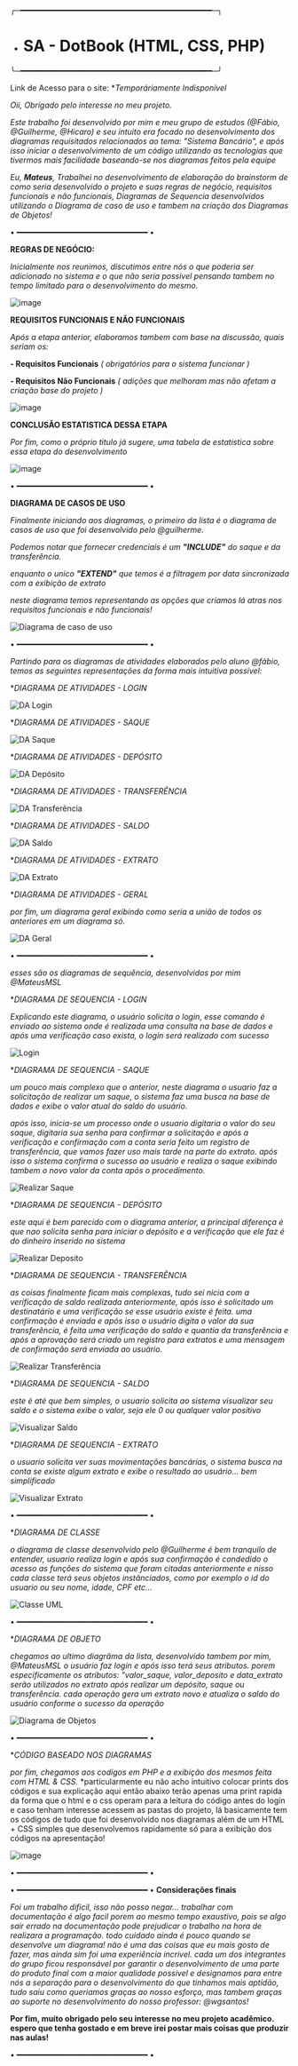 ╭─━━━━━━━━━━━━━━━━━━━━━━━━━━━━━━━━━━━━━━━━━─╮
- # SA - DotBook (HTML, CSS, PHP)
╰─━━━━━━━━━━━━━━━━━━━━━━━━━━━━━━━━━━━━━━━━━─╯

Link de Acesso para o site: **Temporáriamente Indisponível*

*Oii, Obrigado pelo interesse no meu projeto.*

*Este trabalho foi desenvolvido por mim e meu grupo de estudos (@Fábio, @Guilherme, @Hicaro) e seu intuito era focado no desenvolvimento dos diagramas requisitados relacionados ao tema: *"Sistema Bancário"*, e após isso iniciar o desenvolvimento de um código utilizando as tecnologias que tivermos mais facilidade baseando-se nos diagramas feitos pela equipe*

*Eu, **Mateus**, Trabalhei no desenvolvimento de elaboração do brainstorm de como seria desenvolvido o projeto e suas regras de negócio, requisitos funcionais e não funcionais, Diagramas de Sequencia desenvolvidos utilizando o Diagrama de caso de uso e tambem na criação dos Diagramas de Objetos!*


• ━━━━━━━━━━━━━━━━━━━━━━━━━━━━ •

**REGRAS DE NEGÓCIO:**

*Inicialmente nos reunimos, discutimos entre nós o que poderia ser adicionado no sistema e o que não seria possivel pensando tambem no tempo limitado para o desenvolvimento do mesmo.*

![image](https://user-images.githubusercontent.com/109548196/199116734-efd9f6fc-70b2-4dbc-9aa3-7cf3f52f6aac.png)




**REQUISITOS FUNCIONAIS E NÃO FUNCIONAIS**

*Após a etapa anterior, elaboramos tambem com base na discussão, quais seriam os:*

**- Requisitos Funcionais** *( obrigatórios para o sistema funcionar )*

**- Requisitos Não Funcionais** *( adições que melhoram mas não afetam a criação base do projeto )*

![image](https://user-images.githubusercontent.com/109548196/199117005-1b33eeca-635b-44b3-bbc9-bd0bd607e8af.png)

**CONCLUSÃO ESTATISTICA DESSA ETAPA**

*Por fim, como o próprio titulo já sugere, uma tabela de estatistica sobre essa etapa do desenvolvimento*

![image](https://user-images.githubusercontent.com/109548196/199117184-7dbf8408-64a1-4422-bb77-e49b7d8cc958.png)

• ━━━━━━━━━━━━━━━━━━━━━━━━━━━━ •

**DIAGRAMA DE CASOS DE USO**

*Finalmente iniciando aos diagramas, o primeiro da lista é o diagrama de casos de uso que foi desenvolvido pelo @guilherme.*

*Podemos notar que fornecer credenciais é um **"INCLUDE"** do saque e da transferência.*

*enquanto o unico **"EXTEND"** que temos é a filtragem por data sincronizada com a exibição de extrato*

*neste diagrama temos representando as opções que criamos lá atras nos requisitos funcionais e não funcionais!*

![Diagrama de caso de uso](https://user-images.githubusercontent.com/109548196/199120735-0aa663bb-8fab-48da-b93d-8febcbdb3d37.png)


• ━━━━━━━━━━━━━━━━━━━━━━━━━━━━ •


*Partindo para os diagramas de atividades elaborados pelo aluno @fábio, temos as seguintes representações da forma mais intuitiva possivel:*


**DIAGRAMA DE ATIVIDADES - LOGIN*

![DA Login](https://user-images.githubusercontent.com/109548196/199121503-be91505c-2647-4cf6-a830-8af02482084d.png)



**DIAGRAMA DE ATIVIDADES - SAQUE*

![DA Saque](https://user-images.githubusercontent.com/109548196/199121538-d1bfac0c-0adc-4a10-9c8c-718db194f7a7.png)



**DIAGRAMA DE ATIVIDADES - DEPÓSITO*

![DA Depósito](https://user-images.githubusercontent.com/109548196/199121560-81538734-ede2-4864-ae6a-e6d2ab61a6fa.png)



**DIAGRAMA DE ATIVIDADES - TRANSFERÊNCIA*

![DA Transferência](https://user-images.githubusercontent.com/109548196/199121575-d8042167-fca0-4a53-a2f1-9d0345fd975d.png)



**DIAGRAMA DE ATIVIDADES - SALDO*

![DA Saldo](https://user-images.githubusercontent.com/109548196/199121593-8bdd3f68-91fa-40cd-9850-202515aa12f4.png)



**DIAGRAMA DE ATIVIDADES - EXTRATO*

![DA Extrato](https://user-images.githubusercontent.com/109548196/199121611-8155f1c4-6159-4c0e-ad2f-028cf9e25955.png)



**DIAGRAMA DE ATIVIDADES - GERAL*

*por fim, um diagrama geral exibindo como seria a união de todos os anteriores em um diagrama só.*

![DA Geral](https://user-images.githubusercontent.com/109548196/199121626-e0831494-7988-485d-90c7-80142caf204c.png)



• ━━━━━━━━━━━━━━━━━━━━━━━━━━━━ •

*esses são os diagramas de sequência, desenvolvidos por mim @MateusMSL*





**DIAGRAMA DE SEQUENCIA - LOGIN*

*Explicando este diagrama, o usuário solicita o login, esse comando é enviado ao sistema onde é realizada uma consulta na base de dados e após uma verificação caso exista, o login será realizado com sucesso*



![Login](https://user-images.githubusercontent.com/109548196/199121843-a4ce6cee-dea9-40c8-b4da-299c9ba6eb7a.png)






**DIAGRAMA DE SEQUENCIA - SAQUE*

*um pouco mais complexo que o anterior, neste diagrama o usuario faz a solicitação de realizar um saque, o sistema faz uma busca na base de dados e exibe o valor atual do saldo do usuário.*

*após isso, inicia-se um processo onde o usuario digitaria o valor do seu saque, digitaria sua senha para confirmar a solicitação e após a verificação e confirmação com a conta seria feito um registro de transferência, que vamos fazer uso mais tarde na parte do extrato. após isso o sistema confirma o sucesso ao usuário e realiza o saque exibindo tambem o novo valor da conta após o procedimento.*

![Realizar Saque](https://user-images.githubusercontent.com/109548196/199122117-eaeb50cb-9e99-46e3-9ce1-a2a0f162d973.png)






**DIAGRAMA DE SEQUENCIA - DEPÓSITO*

*este aqui é bem parecido com o diagrama anterior, a principal diferença é que nao solicita senha para iniciar o depósito e a verificação que ele faz é do dinheiro inserido no sistema*



![Realizar Deposito](https://user-images.githubusercontent.com/109548196/199122530-8e96ed3d-9b14-4be9-ac69-b531f767daa9.png)



**DIAGRAMA DE SEQUENCIA - TRANSFERÊNCIA*

*as coisas finalmente ficam mais complexas, tudo sei nicia com a verificação de saldo realizada anteriormente, após isso é solicitado um destinatário e uma verificação se esse usuário existe é feita.*
*uma confirmação é enviada e após isso o usuário digita o valor da sua transferência, é feita uma verificação do saldo e quantia da transferência e após a aprovação será criado um registro para extratos e uma mensagem de confirmação será enviada ao usuário.*

![Realizar Transferência](https://user-images.githubusercontent.com/109548196/199122886-e5b852b5-cb7a-41dc-bdca-00a64c102d0d.png)



**DIAGRAMA DE SEQUENCIA - SALDO*

*este é até que bem simples, o usuario solicita ao sistema visualizar seu saldo e o sistema exibe o valor, seja ele 0 ou qualquer valor positivo*

![Visualizar Saldo](https://user-images.githubusercontent.com/109548196/199123233-1508e8dd-fda8-43d5-a3fd-bf40cc9141d9.png)



**DIAGRAMA DE SEQUENCIA - EXTRATO*

*o usuario solicita ver suas movimentações bancárias, o sistema busca na conta se existe algum extrato e exibe o resultado ao usuário... bem simplificado*

![Visualizar Extrato](https://user-images.githubusercontent.com/109548196/199123256-75e5e7a4-089b-4f94-a227-243d55d91f7b.png)



• ━━━━━━━━━━━━━━━━━━━━━━━━━━━━ •

**DIAGRAMA DE CLASSE*

*o diagrama de classe desenvolvido pelo @Guilherme é bem tranquilo de entender, usuario realiza login e após sua confirmação é condedido o acesso as funções do sistema que foram citadas anteriormente e nisso cada classe terá seus objetos instânciados, como por exemplo o id do usuario ou seu nome, idade, CPF etc...*

![Classe UML](https://user-images.githubusercontent.com/109548196/199123508-bac9ee7d-3122-426c-b697-fe76d15493ed.png)

• ━━━━━━━━━━━━━━━━━━━━━━━━━━━━ •

**DIAGRAMA DE OBJETO*

*chegamos ao ultimo diagrâma da lista, desenvolvido tambem por mim, @MateusMSL*
*o usuário faz login e após isso terá seus atributos. porem especificamente os atributos: "valor_saque, valor_deposito e data_extrato serão utilizados no extrato após realizar um depósito, saque ou transferência.*
*cada operação gera um extrato novo e atualiza o saldo do usuário conforme o sucesso da operação*

![Diagrama de Objetos](https://user-images.githubusercontent.com/109548196/199123759-c428d566-0cde-43f7-8d42-965ba32e2e02.png)





• ━━━━━━━━━━━━━━━━━━━━━━━━━━━━ •

**CÓDIGO BASEADO NOS DIAGRAMAS*

*por fim, chegamos aos codigos em PHP e a exibição dos mesmos feita com HTML & CSS.*
*particularmente eu não acho intuitivo colocar prints dos códigos e sua explicação aqui então abaixo terão apenas uma print rapida da forma que o html e o css operam para a leitura do código antes do login e caso tenham interesse acessem as pastas do projeto, lá basicamente tem os códigos de tudo que foi desenvolvido nos diagramas além de um HTML + CSS simples que desenvolvemos rapidamente só para a exibição dos códigos na apresentação!

![image](https://user-images.githubusercontent.com/109548196/199125081-4f80d250-1456-45af-92e6-d4eb3f22a450.png)



• ━━━━━━━━━━━━━━━━━━━━━━━━━━━━ •













• ━━━━━━━━━━━━━━━━━━━━━━━━━━━━ •
**Considerações finais**

*Foi um trabalho dificil, isso não posso negar... trabalhar com documentação é algo facil porem ao mesmo tempo exaustivo, pois se algo sair errado na documentação pode prejudicar o trabalho na hora de realizara a programação.
todo cuidado ainda é pouco quando se desenvolve um diagrama!
não é uma das coisas que eu mais gosto de fazer, mas ainda sim foi uma experiência incrivel.
cada um dos integrantes do grupo ficou responsável por garantir o desenvolvimento de uma parte do produto final com a maior qualidade possivel e designamos para entre nós a separação para o desenvolvimento do que tinhamos mais aptidão, tudo saiu como queriamos graças ao nosso esforço, mas tambem graças ao suporte no desenvolvimento do nosso professor: @wgsantos!*


**Por fim, muito obrigado pelo seu interesse no meu projeto acadêmico. espero que tenha gostado e em breve irei postar mais coisas que produzir nas aulas!**

• ━━━━━━━━━━━━━━━━━━━━━━━━━━━━ •
